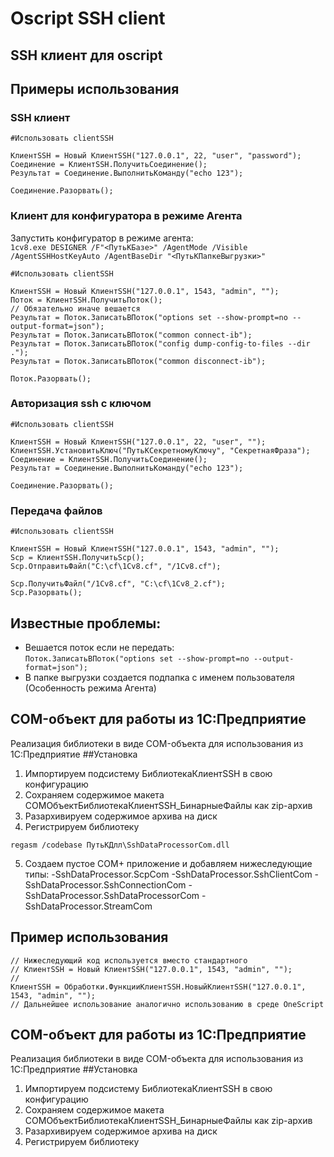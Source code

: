 # Oscript SSH client 

## SSH клиент для oscript

## Примеры использования
### SSH клиент

```bsl
#Использовать clientSSH
    
КлиентSSH = Новый КлиентSSH("127.0.0.1", 22, "user", "password");
Соединение = КлиентSSH.ПолучитьСоединение();
Результат = Соединение.ВыполнитьКоманду("echo 123");   
    
Соединение.Разорвать();

```

### Клиент для конфигуратора в режиме Агента 

Запустить конфигуратор в режиме агента:  
`
1cv8.exe DESIGNER /F"<ПутьКБазе>" /AgentMode /Visible /AgentSSHHostKeyAuto /AgentBaseDir "<ПутьКПапкеВыгрузки>"
`


```bsl
#Использовать clientSSH

КлиентSSH = Новый КлиентSSH("127.0.0.1", 1543, "admin", "");
Поток = КлиентSSH.ПолучитьПоток();
// Обязательно иначе вешается
Результат = Поток.ЗаписатьВПоток("options set --show-prompt=no --output-format=json");
Результат = Поток.ЗаписатьВПоток("common connect-ib");
Результат = Поток.ЗаписатьВПоток("config dump-config-to-files --dir .");
Результат = Поток.ЗаписатьВПоток("common disconnect-ib");

Поток.Разорвать();

```


### Авторизация ssh с ключом

```bsl
#Использовать clientSSH
    
КлиентSSH = Новый КлиентSSH("127.0.0.1", 22, "user", "");
КлиентSSH.УстановитьКлюч("ПутьКСекретномуКлючу", "СекретнаяФраза");
Соединение = КлиентSSH.ПолучитьСоединение();
Результат = Соединение.ВыполнитьКоманду("echo 123");   
    
Соединение.Разорвать();

```

### Передача файлов

```bsl
#Использовать clientSSH
    
КлиентSSH = Новый КлиентSSH("127.0.0.1", 1543, "admin", "");
Scp = КлиентSSH.ПолучитьScp();
Scp.ОтправитьФайл("C:\cf\1Cv8.cf", "/1Cv8.cf");

Scp.ПолучитьФайл("/1Cv8.cf", "C:\cf\1Cv8_2.cf");
Scp.Разорвать();

```





## Известные проблемы:
* Вешается поток если не передать:  
 `Поток.ЗаписатьВПоток("options set --show-prompt=no --output-format=json");`  
 * В папке выгрузки создается подпапка с именем пользователя (Особенность режима Агента)

## COM-объект для работы из 1С:Предприятие

Реализация библиотеки в виде COM-объекта для использования из 1С:Предприятие
##Установка
1. Импортируем подсистему БиблиотекаКлиентSSH в свою конфигурацию
2. Сохраняем содержимое макета COMОбъектБиблиотекаКлиентSSH_БинарныеФайлы как zip-архив
3. Разархивируем содержимое архива на диск
4. Регистрируем библиотеку

```
regasm /codebase ПутьКДлл\SshDataProcessorCom.dll
```

5. Создаем пустое COM+ приложение и добавляем нижеследующие типы:
-SshDataProcessor.ScpCom
-SshDataProcessor.SshClientCom
-SshDataProcessor.SshConnectionCom
-SshDataProcessor.SshDataProcessorCom
-SshDataProcessor.StreamCom

## Пример использования

```1C
// Нижеследующий код используется вместо стандартного
// КлиентSSH = Новый КлиентSSH("127.0.0.1", 1543, "admin", "");
//
КлиентSSH = Обработки.ФункцииКлиентSSH.НовыйКлиентSSH("127.0.0.1", 1543, "admin", "");
// Дальнейшее использование аналогично использованию в среде OneScript
```

## COM-объект для работы из 1С:Предприятие

Реализация библиотеки в виде COM-объекта для использования из 1С:Предприятие
##Установка
1. Импортируем подсистему БиблиотекаКлиентSSH в свою конфигурацию
2. Сохраняем содержимое макета COMОбъектБиблиотекаКлиентSSH_БинарныеФайлы как zip-архив
3. Разархивируем содержимое архива на диск
4. Регистрируем библиотеку
